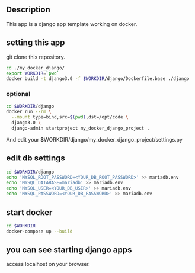 ## Description
This app is a django app template working on docker.

## setting this app
git clone this repository.
```bash
cd ./my_docker_django/
export WORKDIR=`pwd`
docker build -t django3.0 -f $WORKDIR/django/Dockerfile.base ./django
```

### optional
```bash
cd $WORKDIR/django
docker run --rm \
  --mount type=bind,src=$(pwd),dst=/opt/code \
  django3.0 \
  django-admin startproject my_docker_django_project .
```

And edit your $WORKDIR/django/my_docker_django_project/settings.py 


## edit db settings
```bash
cd $WORKDIR/django
echo 'MYSQL_ROOT_PASSWORD=<YOUR_DB_ROOT_PASSWORD>' >> mariadb.env
echo 'MYSQL_DATABASE=mariadb' >> mariadb.env
echo 'MYSQL_USER=<YOUR_DB_USER>' >> mariadb.env
echo 'MYSQL_PASSWORD=<YOUR_DB_PASSWORD>' >> mariadb.env
```

## start docker
```bash
cd $WORKDIR
docker-compose up --build
```

## you can see starting django apps
access localhost on your browser.